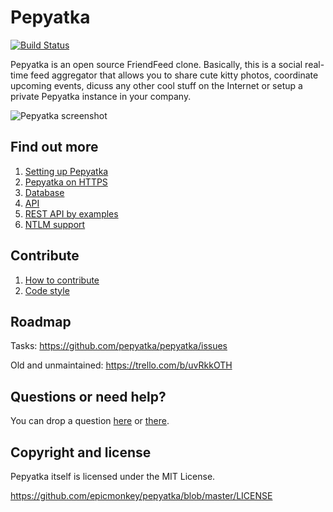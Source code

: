 Pepyatka
========

[![Build Status](https://api.travis-ci.org/pepyatka/pepyatka.png)](https://travis-ci.org/epicmonkey/pepyatka)

Pepyatka is an open source FriendFeed clone. Basically, this is a
social real-time feed aggregator that allows you to share cute kitty
photos, coordinate upcoming events, dicuss any other cool stuff on the
Internet or setup a private Pepyatka instance in your company.

![Pepyatka screenshot](http://try.pepyatka.com/img/2013-08-18_Pepyatka.png)

Find out more
-------------

1. [Setting up Pepyatka](https://github.com/epicmonkey/pepyatka/wiki/Setting-up-Pepyatka)
1. [Pepyatka on HTTPS](https://github.com/pepyatka/pepyatka/wiki/Pepyatka-on-HTTPS)
1. [Database](https://github.com/epicmonkey/pepyatka/wiki/Database)
1. [API](https://github.com/epicmonkey/pepyatka/wiki/API)
1. [REST API by examples](https://github.com/epicmonkey/pepyatka/wiki/REST-API-example)
1. [NTLM support](https://github.com/epicmonkey/pepyatka/wiki/NTLM-support)

Contribute
----------

1. [How to contribute](https://github.com/epicmonkey/pepyatka/wiki/How-to-contribute)
1. [Code style](https://github.com/epicmonkey/pepyatka/wiki/Code-style)

Roadmap
-------

Tasks: https://github.com/pepyatka/pepyatka/issues

Old and unmaintained: https://trello.com/b/uvRkkOTH

Questions or need help?
-----------------------

You can drop a question [here](http://pepyatka.com/users/pepyatka) or [there](http://friendfeed.com/pepyatka).

Copyright and license
---------------------

Pepyatka itself is licensed under the MIT License.

https://github.com/epicmonkey/pepyatka/blob/master/LICENSE
